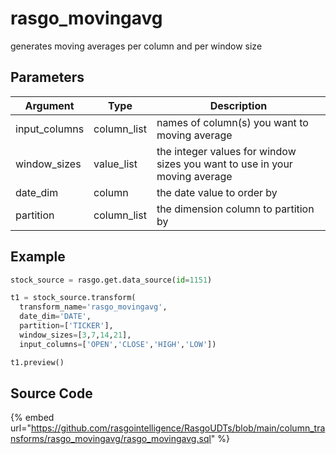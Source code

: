 

# rasgo_movingavg

generates moving averages per column and per window size

## Parameters

|   Argument    |    Type     |                                Description                                 |
| ------------- | ----------- | -------------------------------------------------------------------------- |
| input_columns | column_list | names of column(s) you want to moving average                              |
| window_sizes  | value_list  | the integer values for window sizes you want to use in your moving average |
| date_dim      | column      | the date value to order by                                                 |
| partition     | column_list | the dimension column to partition by                                       |


## Example

```python
stock_source = rasgo.get.data_source(id=1151)

t1 = stock_source.transform(
  transform_name='rasgo_movingavg',
  date_dim='DATE',
  partition=['TICKER'],
  window_sizes=[3,7,14,21],
  input_columns=['OPEN','CLOSE','HIGH','LOW'])

t1.preview()

```

## Source Code

{% embed url="https://github.com/rasgointelligence/RasgoUDTs/blob/main/column_transforms/rasgo_movingavg/rasgo_movingavg.sql" %}

